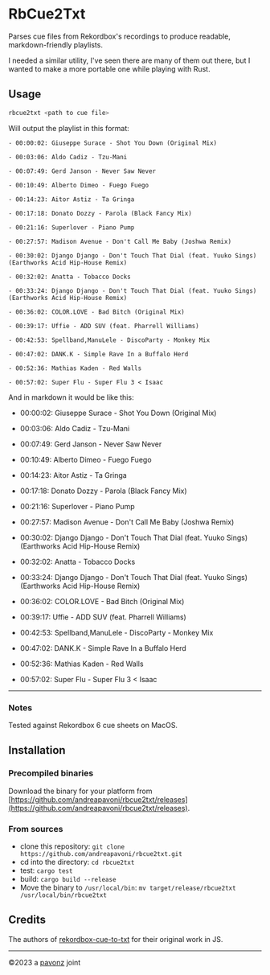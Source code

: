 # RbCue2Txt

Parses cue files from Rekordbox's recordings to produce readable, markdown-friendly playlists.

I needed a similar utility, I've seen there are many of them out there, but I wanted to make a more portable one while playing with Rust.

## Usage

```sh
rbcue2txt <path to cue file>
```

Will output the playlist in this format:

```
- 00:00:02: Giuseppe Surace - Shot You Down (Original Mix)

- 00:03:06: Aldo Cadiz - Tzu-Mani

- 00:07:49: Gerd Janson - Never Saw Never

- 00:10:49: Alberto Dimeo - Fuego Fuego

- 00:14:23: Aitor Astiz - Ta Gringa

- 00:17:18: Donato Dozzy - Parola (Black Fancy Mix)

- 00:21:16: Superlover - Piano Pump

- 00:27:57: Madison Avenue - Don't Call Me Baby (Joshwa Remix)

- 00:30:02: Django Django - Don't Touch That Dial (feat. Yuuko Sings) (Earthworks Acid Hip-House Remix)

- 00:32:02: Anatta - Tobacco Docks

- 00:33:24: Django Django - Don't Touch That Dial (feat. Yuuko Sings) (Earthworks Acid Hip-House Remix)

- 00:36:02: COLOR.LOVE - Bad Bitch (Original Mix)

- 00:39:17: Uffie - ADD SUV (feat. Pharrell Williams)

- 00:42:53: Spellband,ManuLele - DiscoParty - Monkey Mix

- 00:47:02: DANK.K - Simple Rave In a Buffalo Herd

- 00:52:36: Mathias Kaden - Red Walls

- 00:57:02: Super Flu - Super Flu 3 < Isaac

```

And in markdown it would be like this:

- 00:00:02: Giuseppe Surace - Shot You Down (Original Mix)

- 00:03:06: Aldo Cadiz - Tzu-Mani

- 00:07:49: Gerd Janson - Never Saw Never

- 00:10:49: Alberto Dimeo - Fuego Fuego

- 00:14:23: Aitor Astiz - Ta Gringa

- 00:17:18: Donato Dozzy - Parola (Black Fancy Mix)

- 00:21:16: Superlover - Piano Pump

- 00:27:57: Madison Avenue - Don't Call Me Baby (Joshwa Remix)

- 00:30:02: Django Django - Don't Touch That Dial (feat. Yuuko Sings) (Earthworks Acid Hip-House Remix)

- 00:32:02: Anatta - Tobacco Docks

- 00:33:24: Django Django - Don't Touch That Dial (feat. Yuuko Sings) (Earthworks Acid Hip-House Remix)

- 00:36:02: COLOR.LOVE - Bad Bitch (Original Mix)

- 00:39:17: Uffie - ADD SUV (feat. Pharrell Williams)

- 00:42:53: Spellband,ManuLele - DiscoParty - Monkey Mix

- 00:47:02: DANK.K - Simple Rave In a Buffalo Herd

- 00:52:36: Mathias Kaden - Red Walls

- 00:57:02: Super Flu - Super Flu 3 < Isaac

---

### Notes
Tested against Rekordbox 6 cue sheets on MacOS.

## Installation

### Precompiled binaries

Download the binary for your platform from [https://github.com/andreapavoni/rbcue2txt/releases](https://github.com/andreapavoni/rbcue2txt/releases).

### From sources

- clone this repository: `git clone https://github.com/andreapavoni/rbcue2txt.git`
- cd into the directory: `cd rbcue2txt`
- test: `cargo test`
- build: `cargo build --release`
- Move the binary to `/usr/local/bin`: `mv target/release/rbcue2txt /usr/local/bin/rbcue2txt`


## Credits

The authors of [rekordbox-cue-to-txt](https://github.com/keyle/rekordbox-cue-to-txt/tree/master) for their original work in JS.

---

©2023 a [pavonz](https://pavonz.com) joint
